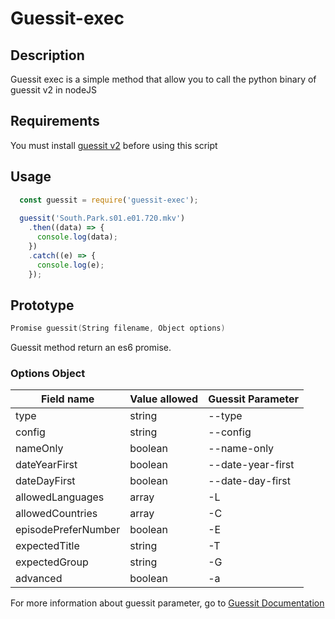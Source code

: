 Guessit-exec
============
## Description

Guessit exec is a simple method that allow you to call the python binary of guessit v2 in nodeJS

## Requirements
You must install [guessit v2](https://github.com/guessit-io/guessit) before using this script

## Usage

```js
  const guessit = require('guessit-exec');
  
  guessit('South.Park.s01.e01.720.mkv')
    .then((data) => {
      console.log(data);
    })
    .catch((e) => {
      console.log(e);
    });
```

## Prototype

```c
Promise guessit(String filename, Object options)
```

Guessit method return an es6 promise.

### Options Object
Field name | Value allowed | Guessit Parameter
---------- | ------------- | -----------------
type | string | --type | 
config | string | --config | 
nameOnly | boolean | --name-only | 
dateYearFirst | boolean | --date-year-first | 
dateDayFirst | boolean | --date-day-first | 
allowedLanguages | array | -L | 
allowedCountries | array | -C | 
episodePreferNumber | boolean | -E | 
expectedTitle | string | -T | 
expectedGroup | string | -G | 
advanced | boolean | -a

For more information about guessit parameter, go to [Guessit Documentation](http://guessit.readthedocs.io/en/latest/)